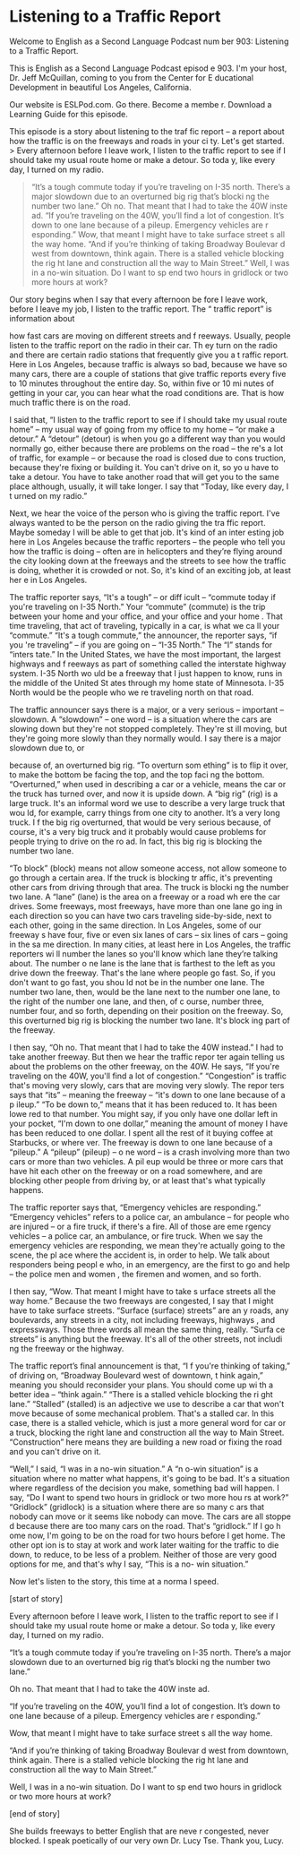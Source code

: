 # Listening to a Traffic Report

Welcome to English as a Second Language Podcast num ber 903: Listening to a Traffic Report.

This is English as a Second Language Podcast episod e 903. I'm your host, Dr. Jeff McQuillan, coming to you from the Center for E ducational Development in beautiful Los Angeles, California.

Our website is ESLPod.com. Go there. Become a membe r. Download a Learning Guide for this episode.

This episode is a story about listening to the traf fic report – a report about how the traffic is on the freeways and roads in your ci ty. Let's get started.  > Every afternoon before I leave work, I listen to the traffic report to see if I should take my usual route home or make a detour.  So toda y, like every day, I turned on my radio.
> “It’s a tough commute today if you’re traveling on I-35 north.  There’s a major slowdown due to an overturned big rig that’s blocki ng the number two lane.”
> Oh no.  That meant that I had to take the 40W inste ad.
> “If you’re traveling on the 40W, you’ll find a lot of congestion. It’s down to one lane because of a pileup.  Emergency vehicles are r esponding.”
> Wow, that meant I might have to take surface street s all the way home.
> “And if you’re thinking of taking Broadway Boulevar d west from downtown, think again.  There is a stalled vehicle blocking the rig ht lane and construction all the way to Main Street.”
> Well, I was in a no-win situation.  Do I want to sp end two hours in gridlock or two more hours at work?

Our story begins when I say that every afternoon be fore I leave work, before I leave my job, I listen to the traffic report. The “ traffic report” is information about

how fast cars are moving on different streets and f reeways. Usually, people listen to the traffic report on the radio in their car. Th ey turn on the radio and there are certain radio stations that frequently give you a t raffic report. Here in Los Angeles, because traffic is always so bad, because we have so many cars, there are a couple of stations that give traffic reports every five to 10 minutes throughout the entire day. So, within five or 10 mi nutes of getting in your car, you can hear what the road conditions are. That is how much traffic there is on the road.

I said that, “I listen to the traffic report to see  if I should take my usual route home” – my usual way of going from my office to my home – “or make a detour.” A “detour” (detour) is when you go a different way than you would normally go, either because there are problems on the road – the re's a lot of traffic, for example – or because the road is closed due to cons truction, because they're fixing or building it. You can't drive on it, so yo u have to take a detour. You have to take another road that will get you to the same place although, usually, it will take longer. I say that “Today, like every day, I t urned on my radio.”

Next, we hear the voice of the person who is giving  the traffic report. I've always wanted to be the person on the radio giving the tra ffic report. Maybe someday I will be able to get that job. It's kind of an inter esting job here in Los Angeles because the traffic reporters – the people who tell  you how the traffic is doing – often are in helicopters and they’re flying around the city looking down at the freeways and the streets to see how the traffic is doing, whether it is crowded or not. So, it's kind of an exciting job, at least her e in Los Angeles.

The traffic reporter says, “It's a tough” – or diff icult – “commute today if you're traveling on I-35 North.” Your “commute” (commute) is the trip between your home and your office, and your office and your home . That time traveling, that act of traveling, typically in a car, is what we ca ll your “commute.” “It's a tough commute,” the announcer, the reporter says, “if you 're traveling” – if you are going on – “I-35 North.” The “I” stands for “inters tate.” In the United States, we have the most important, the largest highways and f reeways as part of something called the interstate highway system. I-35 North wo uld be a freeway that I just happen to know, runs in the middle of the United St ates through my home state of Minnesota. I-35 North would be the people who we re traveling north on that road.

The traffic announcer says there is a major, or a very serious – important – slowdown. A “slowdown” – one word – is a situation where the cars are slowing down but they're not stopped completely. They're st ill moving, but they're going more slowly than they normally would. I say there is a major slowdown due to, or

because of, an overturned big rig. “To overturn som ething” is to flip it over, to make the bottom be facing the top, and the top faci ng the bottom. “Overturned,” when used in describing a car or a vehicle, means the car or the truck has turned over, and now it is upside down. A “big rig” (rig) is a large truck. It's an informal word we use to describe a very large truck that wou ld, for example, carry things from one city to another. It’s a very long truck. I f the big rig overturned, that would be very serious because, of course, it's a very big  truck and it probably would cause problems for people trying to drive on the ro ad. In fact, this big rig is blocking the number two lane.

“To block” (block) means not allow someone access, not allow someone to go through a certain area. If the truck is blocking tr affic, it's preventing other cars from driving through that area. The truck is blocki ng the number two lane. A “lane” (lane) is the area on a freeway or a road wh ere the car drives. Some freeways, most freeways, have more than one lane go ing in each direction so you can have two cars traveling side-by-side, next to each other, going in the same direction. In Los Angeles, some of our freeway s have four, five or even six lanes of cars – six lines of cars – going in the sa me direction. In many cities, at least here in Los Angeles, the traffic reporters wi ll number the lanes so you'll know which lane they’re talking about. The number o ne lane is the lane that is farthest to the left as you drive down the freeway.  That's the lane where people go fast. So, if you don't want to go fast, you shou ld not be in the number one lane. The number two lane, then, would be the lane next to the number one lane, to the right of the number one lane, and then, of c ourse, number three, number four, and so forth, depending on their position on the freeway. So, this overturned big rig is blocking the number two lane. It's block ing part of the freeway.

I then say, “Oh no. That meant that I had to take the 40W instead.” I had to take another freeway. But then we hear the traffic repor ter again telling us about the problems on the other freeway, on the 40W. He says,  “If you're traveling on the 40W, you'll find a lot of congestion.” “Congestion”  is traffic that's moving very slowly, cars that are moving very slowly. The repor ters says that “its” – meaning the freeway – “it's down to one lane because of a p ileup.” “To be down to,” means that it has been reduced to. It has been lowe red to that number. You might say, if you only have one dollar left in your  pocket, “I'm down to one dollar,” meaning the amount of money I have has been reduced  to one dollar. I spent all the rest of it buying coffee at Starbucks, or where ver. The freeway is down to one lane because of a “pileup.” A “pileup” (pileup) – o ne word – is a crash involving more than two cars or more than two vehicles. A pil eup would be three or more cars that have hit each other on the freeway or on a road somewhere, and are blocking other people from driving by, or at least that's what typically happens.

The traffic reporter says that, “Emergency vehicles  are responding.” “Emergency vehicles” refers to a police car, an ambulance – for people who are injured – or a fire truck, if there's a fire. All of those are eme rgency vehicles – a police car, an ambulance, or fire truck. When we say the emergency  vehicles are responding, we mean they're actually going to the scene, the pl ace where the accident is, in order to help. We talk about responders being peopl e who, in an emergency, are the first to go and help – the police men and women , the firemen and women, and so forth.

I then say, “Wow. That meant I might have to take s urface streets all the way home.” Because the two freeways are congested, I say that I might have to take surface streets. “Surface (surface) streets” are an y roads, any boulevards, any streets in a city, not including freeways, highways , and expressways. Those three words all mean the same thing, really. “Surfa ce streets” is anything but the freeway. It's all of the other streets, not includi ng the freeway or the highway.

The traffic report’s final announcement is that, “I f you're thinking of taking,” of driving on, “Broadway Boulevard west of downtown, t hink again,” meaning you should reconsider your plans. You should come up wi th a better idea – “think again.” “There is a stalled vehicle blocking the ri ght lane.” “Stalled” (stalled) is an adjective we use to describe a car that won't move because of some mechanical problem. That's a stalled car. In this case, there is a stalled vehicle, which is just a more general word for car or a truck, blocking the right lane and construction all the way to Main Street. “Construction” here means they are building a new road or fixing the road and you can't drive on it.

“Well,” I said, “I was in a no-win situation.” A “n o-win situation” is a situation where no matter what happens, it's going to be bad.  It's a situation where regardless of the decision you make, something bad will happen. I say, “Do I want to spend two hours in gridlock or two more hou rs at work?” “Gridlock” (gridlock) is a situation where there are so many c ars that nobody can move or it seems like nobody can move. The cars are all stoppe d because there are too many cars on the road. That's “gridlock.” If I go h ome now, I'm going to be on the road for two hours before I get home. The other opt ion is to stay at work and work later waiting for the traffic to die down, to reduce, to be less of a problem. Neither of those are very good options for me, and that's why I say, “This is a no- win situation.”

Now let's listen to the story, this time at a norma l speed.

[start of story]

Every afternoon before I leave work, I listen to the traffic report to see if I should take my usual route home or make a detour.  So toda y, like every day, I turned on my radio.

“It’s a tough commute today if you’re traveling on I-35 north.  There’s a major slowdown due to an overturned big rig that’s blocki ng the number two lane.”

Oh no.  That meant that I had to take the 40W inste ad.

“If you’re traveling on the 40W, you’ll find a lot of congestion. It’s down to one lane because of a pileup.  Emergency vehicles are r esponding.”

Wow, that meant I might have to take surface street s all the way home.

“And if you’re thinking of taking Broadway Boulevar d west from downtown, think again.  There is a stalled vehicle blocking the rig ht lane and construction all the way to Main Street.”

Well, I was in a no-win situation.  Do I want to sp end two hours in gridlock or two more hours at work?

[end of story]

She builds freeways to better English that are neve r congested, never blocked. I speak poetically of our very own Dr. Lucy Tse. Thank you, Lucy.



